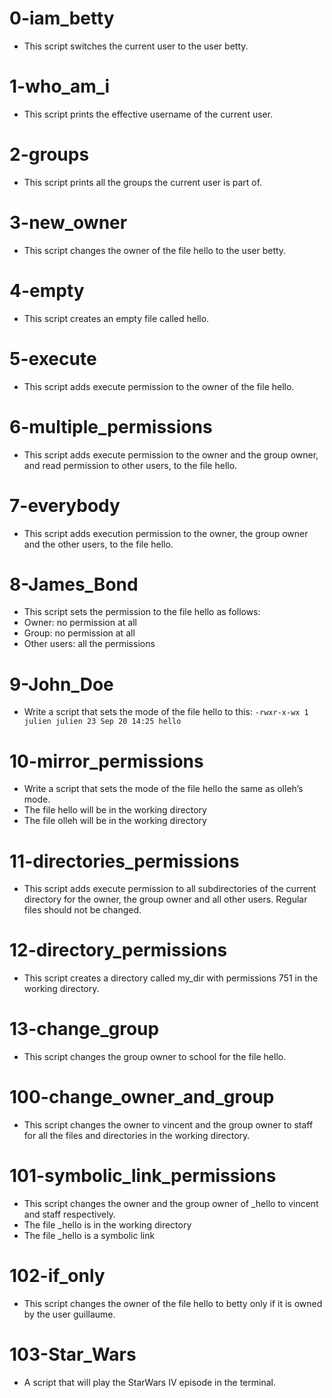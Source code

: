 # 0-iam_betty
* This script switches the current user to the user betty.
# 1-who_am_i
* This script prints the effective username of the current user.
# 2-groups
* This script prints all the groups the current user is part of.
# 3-new_owner
* This script changes the owner of the file hello to the user betty.
# 4-empty
* This script creates an empty file called hello.
# 5-execute
* This script adds execute permission to the owner of the file hello.
# 6-multiple_permissions
* This script adds execute permission to the owner and the group owner, and read permission to other users, to the file hello.
# 7-everybody
* This script adds execution permission to the owner, the group owner and the other users, to the file hello.
# 8-James_Bond
* This script sets the permission to the file hello as follows: 
 * Owner: no permission at all
 * Group: no permission at all
 * Other users: all the permissions
# 9-John_Doe
* Write a script that sets the mode of the file hello to this:
 `-rwxr-x-wx 1 julien julien 23 Sep 20 14:25 hello`
# 10-mirror_permissions
* Write a script that sets the mode of the file hello the same as olleh’s mode.
 * The file hello will be in the working directory
 * The file olleh will be in the working directory
# 11-directories_permissions
* This script adds execute permission to all subdirectories of the current directory for the owner, the group owner and all other users. Regular files should not be changed.
# 12-directory_permissions
* This script creates a directory called my_dir with permissions 751 in the working directory.
# 13-change_group
* This script changes the group owner to school for the file hello.
# 100-change_owner_and_group
* This script changes the owner to vincent and the group owner to staff for all the files and directories in the working directory.
# 101-symbolic_link_permissions
* This script changes the owner and the group owner of _hello to vincent and staff respectively.
* The file _hello is in the working directory
* The file _hello is a symbolic link
# 102-if_only
* This script changes the owner of the file hello to betty only if it is owned by the user guillaume.
# 103-Star_Wars
* A script that will play the StarWars IV episode in the terminal.

